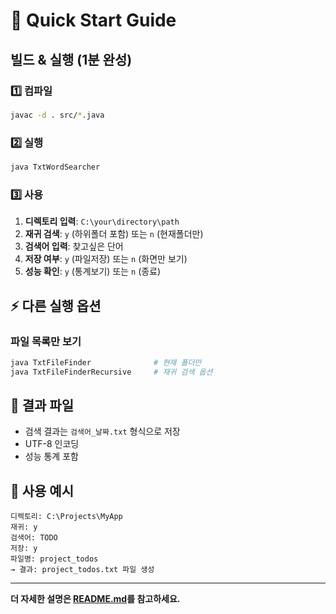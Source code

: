 # 🚀 Quick Start Guide

## 빌드 & 실행 (1분 완성)

### 1️⃣ 컴파일
```bash
javac -d . src/*.java
```

### 2️⃣ 실행
```bash
java TxtWordSearcher
```

### 3️⃣ 사용
1. **디렉토리 입력**: `C:\your\directory\path`
2. **재귀 검색**: `y` (하위폴더 포함) 또는 `n` (현재폴더만)
3. **검색어 입력**: 찾고싶은 단어
4. **저장 여부**: `y` (파일저장) 또는 `n` (화면만 보기)
5. **성능 확인**: `y` (통계보기) 또는 `n` (종료)

## ⚡ 다른 실행 옵션

### 파일 목록만 보기
```bash
java TxtFileFinder              # 현재 폴더만
java TxtFileFinderRecursive     # 재귀 검색 옵션
```

## 📁 결과 파일
- 검색 결과는 `검색어_날짜.txt` 형식으로 저장
- UTF-8 인코딩
- 성능 통계 포함

## 🎯 사용 예시
```
디렉토리: C:\Projects\MyApp
재귀: y
검색어: TODO
저장: y
파일명: project_todos
→ 결과: project_todos.txt 파일 생성
```

---
**더 자세한 설명은 [README.md](README.md)를 참고하세요.**
